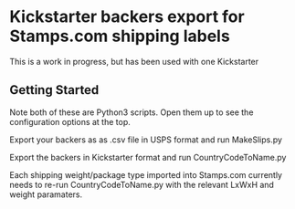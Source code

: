 # Kickstarter backers export for Stamps.com shipping labels

This is a work in progress, but has been used with one Kickstarter

## Getting Started
Note both of these are Python3 scripts. Open them up to see the configuration options at the top.

Export your backers as as .csv file in USPS format and run MakeSlips.py

Export the backers in Kickstarter format and run CountryCodeToName.py

Each shipping weight/package type imported into Stamps.com currently needs to re-run CountryCodeToName.py 
with the relevant LxWxH and weight paramaters.